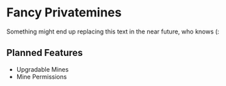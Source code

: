 # Fancy Privatemines

Something might end up replacing this text in the near future, who knows (:


## Planned Features
- Upgradable Mines
- Mine Permissions
